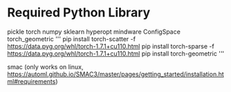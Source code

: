 # Required Python Library

pickle
torch
numpy
sklearn
hyperopt
mindware
ConfigSpace
torch_geometric
'''
pip install torch-scatter -f https://data.pyg.org/whl/torch-1.7.1+cu110.html
pip install torch-sparse -f https://data.pyg.org/whl/torch-1.7.1+cu110.html
pip install torch-geometric
'''

smac (only works on linux, https://automl.github.io/SMAC3/master/pages/getting_started/installation.html#requirements)

